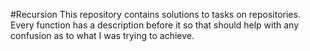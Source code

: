#Recursion
This repository contains solutions to tasks on repositories. Every function has a description before it so that should help with any confusion as to what I was trying to achieve.
